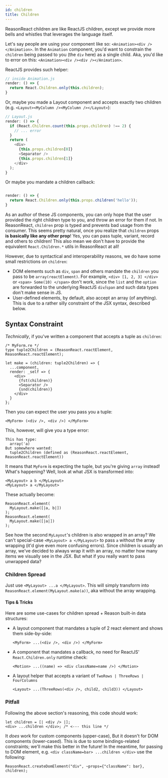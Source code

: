 ```yaml
---
id: children
title: Children
---
```


ReasonReact children are like ReactJS children, except we provide more bells and whistles that leverages the language itself.

Let's say people are using your component like so: `<Animation><div /></Animation>`. In the `Animation` component, you'd want to constrain the `children` being passed to you (the `div` here) as a single child. Aka, you'd like to error on this: `<Animation><div /><div /></Animation>`.

ReactJS provides such helper:

```js
// inside Animation.js
render: () => {
  return React.Children.only(this.children);
}
```

Or, maybe you made a Layout component and accepts exactly two children (e.g. `<Layout><MyColumn /><MyColumn /></Layout>`):

```js
// Layout.js
render: () => {
  if (React.Children.count(this.props.children) !== 2) {
    // ... error
  }
  return (
    <div>
      {this.props.children[0]}
      <Separator />
      {this.props.children[1]}
    </div>
  );
}
```

Or maybe you mandate a children callback:

```js

render: () => {
  return React.Children.only(this.props.children('hello'));
}
```

As an author of these JS components, you can only hope that the user provided the right children type to you, and throw an error for them if not. In ReasonReact, `children` prop is typed and prevents bad usage from the consumer. This seems pretty natural, once you realize that `children` props **is basically like any other prop**! Yes, you can pass tuple, variant, record and others to children! This also mean we don't have to provide the equivalent `React.Children.*` utils in ReasonReact at all!

However, due to syntactical and interoperability reasons, we do have some small restrictions on `children`:

- DOM elements such as `div`, `span` and others mandate the `children` you pass to be `array(reactElement)`. For example, `<div> [1, 2, 3] </div>` or `<span> Some(10) </span>` don't work, since the `list` and the `option` are forwarded to the underlying ReactJS `div`/`span` and such data types don't make sense in JS.
- User-defined elements, by default, also accept an array (of anything). This is due to a rather silly constraint of the JSX syntax, described below.

## Syntax Constraint

_Technically_, if you've written a component that accepts a tuple as `children`:

```reason
/* MyForm.re */
type tuple2Children = (ReasonReact.reactElement, ReasonReact.reactElement);

let make = (children: tuple2Children) => {
  ...component,
  render: _self => {
    <div>
      {fst(children)}
      <Separator />
      {snd(children)}
    </div>
  }
};
```

Then you can expect the user you pass you a tuple:

```reason
<MyForm> (<div />, <div />) </MyForm>
```

This, however, will give you a type error:

```
This has type:
  array('a)
But somewhere wanted:
  tuple2Children (defined as (ReasonReact.reactElement, ReasonReact.reactElement))
```

It means that `MyForm` is expecting the tuple, but you're giving `array` instead! What's happening? Well, look at what JSX is transformed into:

```reason
<MyLayout> a b </MyLayout>
<MyLayout> a </MyLayout>
```

These actually become:

```reason
ReasonReact.element(
  MyLayout.make([|a, b|])
);
ReasonReact.element(
  MyLayout.make([|a|])
);
```

See how the second `MyLayout`'s children is also wrapped in an array? We can't special-case `<MyLayout> a </MyLayout>` to pass `a` without the array wrapping (it'd give even more confusing errors). Since children is usually an array, we've decided to always wrap it with an array, no matter how many items we visually see in the JSX. But what if you really want to pass unwrapped data?

### Children Spread

Just use `<MyLayout> ...a </MyLayout>`. This will simply transform into `ReasonReact.element(MyLayout.make(a))`, aka without the array wrapping.

#### Tips & Tricks

Here are some use-cases for children spread + Reason built-in data structures:

- A layout component that mandates a tuple of 2 react element and shows them side-by-side:

  ```reason
  <MyForm> ...(<div />, <div />) </MyForm>
  ```

- A component that mandates a callback, no need for ReactJS' `React.Children.only` runtime check:

  ```reason
  <Motion> ...((name) => <div className=name />) </Motion>
  ```

- A layout helper that accepts a variant of `TwoRows | ThreeRows | FourColumns`

  ```reason
  <Layout> ...(ThreeRows(<div />, child2, child3)) </Layout>
  ```

### Pitfall

Following the above section's reasoning, this code should work:

```reason
let children = [| <div /> |];
<div> ...children </div>; /* <--- this line */
```

It _does_ work for custom components (upper-case), But it doesn't for DOM components (lower-cased). This is due to some bindings-related constraints; we'll make this better in the future! In the meantime, for passing to DOM element, e.g. `<div className=bar> ...children </div>` use the following:

```reason
ReasonReact.createDomElement("div", ~props={"className": bar}, children);
```
